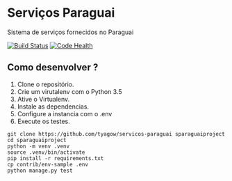 # Serviços Paraguai

Sistema de serviços fornecidos no Paraguai

[![Build Status](https://travis-ci.org/tyagow/servicos-paraguai.svg?branch=master)](https://travis-ci.org/tyagow/servicos-paraguai) [![Code Health](https://landscape.io/github/tyagow/servicos-paraguai/master/landscape.svg?style=flat)](https://landscape.io/github/tyagow/servicos-paraguai/master)

## Como desenvolver ?

1. Clone o repositório.
2. Crie um virutalenv com o Python 3.5
3. Ative o Virtualenv.
4. Instale as dependencias.
5. Configure a instancia com o .env
6. Execute os testes.

```console
git clone https://github.com/tyagow/servicos-paraguai sparaguaiproject
cd sparaguaiproject
python -m venv .venv
source .venv/bin/activate
pip install -r requirements.txt
cp contrib/env-sample .env
python manage.py test
```

